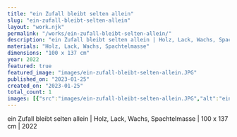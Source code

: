 ```yaml
---
title: "ein Zufall bleibt selten allein"
slug: "ein-zufall-bleibt-selten-allein"
layout: "work.njk"
permalink: "/works/ein-zufall-bleibt-selten-allein/"
description: "ein Zufall bleibt selten allein | Holz, Lack, Wachs, Spachtelmasse | 100 x 137 cm | 2022"
materials: "Holz, Lack, Wachs, Spachtelmasse"
dimensions: "100 x 137 cm"
year: 2022
featured: true
featured_image: "images/ein-zufall-bleibt-selten-allein.JPG"
published_on: "2023-01-25"
created_on: "2023-01-25"
total_count: 1
images: [{"src":"images/ein-zufall-bleibt-selten-allein.JPG","alt":"ein Zufall bleibt selten allein","caption":null,"order":1}]
---
```


ein Zufall bleibt selten allein | Holz, Lack, Wachs, Spachtelmasse | 100 x 137 cm | 2022